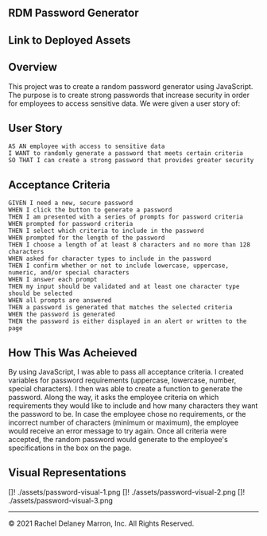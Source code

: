 ## RDM Password Generator 

## Link to Deployed Assets 


## Overview

This project was to create a random password generator using JavaScript. The purpose is to create strong passwords that increase security in order for employees to access sensitive data. We were given a user story of:

## User Story

```
AS AN employee with access to sensitive data
I WANT to randomly generate a password that meets certain criteria
SO THAT I can create a strong password that provides greater security
```

## Acceptance Criteria

```
GIVEN I need a new, secure password
WHEN I click the button to generate a password
THEN I am presented with a series of prompts for password criteria
WHEN prompted for password criteria
THEN I select which criteria to include in the password
WHEN prompted for the length of the password
THEN I choose a length of at least 8 characters and no more than 128 characters
WHEN asked for character types to include in the password
THEN I confirm whether or not to include lowercase, uppercase, numeric, and/or special characters
WHEN I answer each prompt
THEN my input should be validated and at least one character type should be selected
WHEN all prompts are answered
THEN a password is generated that matches the selected criteria
WHEN the password is generated
THEN the password is either displayed in an alert or written to the page
```

## How This Was Acheieved

By using JavaScript, I was able to pass all acceptance criteria. I created variables for password requirements (uppercase, lowercase, number, special characters). 
I then was able to create a function to generate the password. Along the way, it asks the employee criteria on which requirements they would like to include and how many characters they want the password to be. In case the employee chose no requirements, or the incorrect number of characters (minimum or maximum), the employee would receive an error message to try again. Once all criteria were accepted, the random password would generate to the employee's specifications in the box on the page. 

## Visual Representations

[]! ./assets/password-visual-1.png
[]! ./assets/password-visual-2.png
[]! ./assets/password-visual-3.png


- - -
© 2021 Rachel Delaney Marron, Inc. All Rights Reserved.
